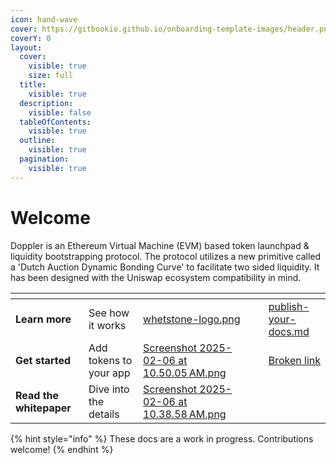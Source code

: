 ```yaml
---
icon: hand-wave
cover: https://gitbookio.github.io/onboarding-template-images/header.png
coverY: 0
layout:
  cover:
    visible: true
    size: full
  title:
    visible: true
  description:
    visible: false
  tableOfContents:
    visible: true
  outline:
    visible: true
  pagination:
    visible: true
---
```


# Welcome

Doppler is an Ethereum Virtual Machine (EVM) based token launchpad & liquidity bootstrapping protocol. The protocol utilizes a new primitive called a 'Dutch Auction Dynamic Bonding Curve' to facilitate two sided liquidity. It has been designed with the Uniswap ecosystem compatibility in mind.&#x20;



<table data-view="cards"><thead><tr><th></th><th></th><th data-hidden data-card-cover data-type="files"></th><th data-hidden></th><th data-hidden data-type="content-ref"></th></tr></thead><tbody><tr><td><strong>Learn more</strong></td><td>See how it works</td><td><a href=".gitbook/assets/whetstone-logo.png">whetstone-logo.png</a></td><td></td><td><a href="getting-started/publish-your-docs.md">publish-your-docs.md</a></td></tr><tr><td><strong>Get started</strong></td><td>Add tokens to your app</td><td><a href=".gitbook/assets/Screenshot 2025-02-06 at 10.50.05 AM.png">Screenshot 2025-02-06 at 10.50.05 AM.png</a></td><td></td><td><a href="broken-reference">Broken link</a></td></tr><tr><td><strong>Read the whitepaper</strong></td><td>Dive into the details </td><td><a href=".gitbook/assets/Screenshot 2025-02-06 at 10.38.58 AM.png">Screenshot 2025-02-06 at 10.38.58 AM.png</a></td><td></td><td></td></tr></tbody></table>



{% hint style="info" %}
These docs are a work in progress. Contributions welcome!&#x20;
{% endhint %}

